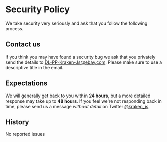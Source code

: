 # Security Policy

We take security very seriously and ask that you follow the following process.


## Contact us
If you think you may have found a security bug we ask that you privately send the details to DL-PP-Kraken-Js@ebay.com. Please make sure to use a descriptive title in the email.


## Expectations
We will generally get back to you within **24 hours**, but a more detailed response may take up to **48 hours**. If you feel we're not responding back in time, please send us a message *without detail* on Twitter [@kraken_js](https://twitter.com/kraken_js).


## History
No reported issues
